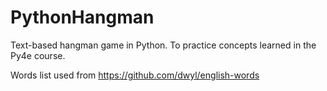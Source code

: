 # PythonHangman
Text-based hangman game in Python. 
To practice concepts learned in the Py4e course.

Words list used from https://github.com/dwyl/english-words

